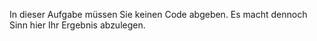 In dieser Aufgabe müssen Sie keinen Code abgeben. Es macht dennoch Sinn hier Ihr Ergebnis abzulegen.
